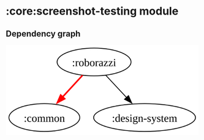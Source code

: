 # :core:screenshot-testing module
## Dependency graph
![Dependency graph](../docs/images/graphs/dep_graph_roborazzi.svg)
